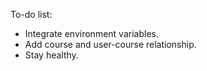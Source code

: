 To-do list:
- Integrate environment variables.
- Add course and user-course relationship.
- Stay healthy.